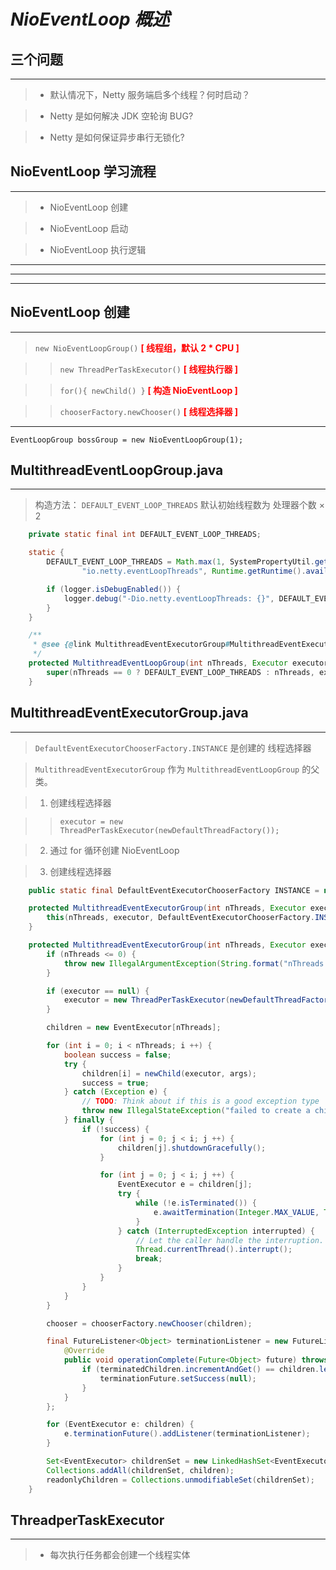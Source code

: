 # ***NioEventLoop 概述***

三个问题
----
---
>- 默认情况下，Netty 服务端启多个线程？何时启动？

>- Netty 是如何解决 JDK 空轮询 BUG?

>- Netty 是如何保证异步串行无锁化?

NioEventLoop 学习流程
----
---
>- NioEventLoop 创建

>- NioEventLoop 启动

>- NioEventLoop 执行逻辑

---
---
---

NioEventLoop 创建
----
---
>`new NioEventLoopGroup()` **<font color=#FF0000 >[ 线程组，默认 2 * CPU ] </font>**

>>`new ThreadPerTaskExecutor()` **<font color=#FF0000 >[ 线程执行器 ] </font>**

>>`for(){ newChild() }` **<font color=#FF0000 >[ 构造 NioEventLoop ] </font>**

>>`chooserFactory.newChooser()` **<font color=#FF0000 >[ 线程选择器 ] </font>**

---
`EventLoopGroup bossGroup = new NioEventLoopGroup(1);`

MultithreadEventLoopGroup.java
----
---
>构造方法：
>`DEFAULT_EVENT_LOOP_THREADS` 默认初始线程数为 处理器个数 × 2
```java
    private static final int DEFAULT_EVENT_LOOP_THREADS;

    static {
        DEFAULT_EVENT_LOOP_THREADS = Math.max(1, SystemPropertyUtil.getInt(
                "io.netty.eventLoopThreads", Runtime.getRuntime().availableProcessors() * 2));

        if (logger.isDebugEnabled()) {
            logger.debug("-Dio.netty.eventLoopThreads: {}", DEFAULT_EVENT_LOOP_THREADS);
        }
    }

    /**
     * @see {@link MultithreadEventExecutorGroup#MultithreadEventExecutorGroup(int, Executor, Object...)}
     */
    protected MultithreadEventLoopGroup(int nThreads, Executor executor, Object... args) {
        super(nThreads == 0 ? DEFAULT_EVENT_LOOP_THREADS : nThreads, executor, args);
    }

```
MultithreadEventExecutorGroup.java
----
---
>`DefaultEventExecutorChooserFactory.INSTANCE` 是创建的 线程选择器

>`MultithreadEventExecutorGroup` 作为 `MultithreadEventLoopGroup` 的父类。

>1. 创建线程选择器

>> ``` executor = new ThreadPerTaskExecutor(newDefaultThreadFactory()); ```

>2. 通过 for 循环创建 NioEventLoop

>3. 创建线程选择器
```java
    public static final DefaultEventExecutorChooserFactory INSTANCE = new DefaultEventExecutorChooserFactory();

    protected MultithreadEventExecutorGroup(int nThreads, Executor executor, Object... args) {
        this(nThreads, executor, DefaultEventExecutorChooserFactory.INSTANCE, args);
    }

    protected MultithreadEventExecutorGroup(int nThreads, Executor executor, EventExecutorChooserFactory  chooserFactory, Object... args) {
        if (nThreads <= 0) {
            throw new IllegalArgumentException(String.format("nThreads: %d (expected: > 0)", nThreads));
        }

        if (executor == null) {
            executor = new ThreadPerTaskExecutor(newDefaultThreadFactory());
        }

        children = new EventExecutor[nThreads];

        for (int i = 0; i < nThreads; i ++) {
            boolean success = false;
            try {
                children[i] = newChild(executor, args);
                success = true;
            } catch (Exception e) {
                // TODO: Think about if this is a good exception type
                throw new IllegalStateException("failed to create a child event loop", e);
            } finally {
                if (!success) {
                    for (int j = 0; j < i; j ++) {
                        children[j].shutdownGracefully();
                    }

                    for (int j = 0; j < i; j ++) {
                        EventExecutor e = children[j];
                        try {
                            while (!e.isTerminated()) {
                                e.awaitTermination(Integer.MAX_VALUE, TimeUnit.SECONDS);
                            }
                        } catch (InterruptedException interrupted) {
                            // Let the caller handle the interruption.
                            Thread.currentThread().interrupt();
                            break;
                        }
                    }
                }
            }
        }

        chooser = chooserFactory.newChooser(children);

        final FutureListener<Object> terminationListener = new FutureListener<Object>() {
            @Override
            public void operationComplete(Future<Object> future) throws Exception {
                if (terminatedChildren.incrementAndGet() == children.length) {
                    terminationFuture.setSuccess(null);
                }
            }
        };

        for (EventExecutor e: children) {
            e.terminationFuture().addListener(terminationListener);
        }

        Set<EventExecutor> childrenSet = new LinkedHashSet<EventExecutor>(children.length);
        Collections.addAll(childrenSet, children);
        readonlyChildren = Collections.unmodifiableSet(childrenSet);
    }
```

ThreadperTaskExecutor
----
---
>- 每次执行任务都会创建一个线程实体
